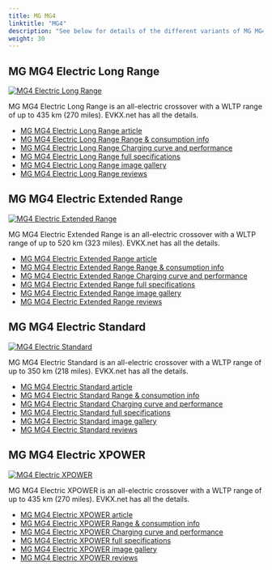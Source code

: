 ```yaml
---
title: MG MG4
linktitle: "MG4"
description: "See below for details of the different variants of MG MG4"
weight: 30
---
```

## MG MG4 Electric Long Range

<a href="/models/mg/mg4/mg4_electric_long_range/"><img src="https://media.evkx.net/multimedia/models/mg/mg4/mg4_electric_long_range/main_1_st.jpg" class="img-fluid" alt="MG4 Electric Long Range" ></a>

MG MG4 Electric Long Range is an all-electric crossover with a WLTP range of up to 435 km (270 miles). EVKX.net has all the details. 

- [MG MG4 Electric Long Range article](/models/mg/mg4/mg4_electric_long_range/)
- [MG MG4 Electric Long Range Range & consumption info](/models/mg/mg4/mg4_electric_long_range/rangeandconsumption)
- [MG MG4 Electric Long Range Charging curve and performance](/models/mg/mg4/mg4_electric_long_range/chargingcurve)
- [MG MG4 Electric Long Range full specifications](/models/mg/mg4/mg4_electric_long_range/specifications)
- [MG MG4 Electric Long Range image gallery](/models/mg/mg4/mg4_electric_long_range/gallery)
- [MG MG4 Electric Long Range reviews](/models/mg/mg4/mg4_electric_long_range/reviews)

## MG MG4 Electric Extended Range

<a href="/models/mg/mg4/mg4_electric_extended_range/"><img src="https://media.evkx.net/multimedia/models/mg/mg4/mg4_electric_extended_range/main_1_st.jpg" class="img-fluid" alt="MG4 Electric Extended Range" ></a>

MG MG4 Electric Extended Range is an all-electric crossover with a WLTP range of up to 520 km (323 miles). EVKX.net has all the details. 

- [MG MG4 Electric Extended Range article](/models/mg/mg4/mg4_electric_extended_range/)
- [MG MG4 Electric Extended Range Range & consumption info](/models/mg/mg4/mg4_electric_extended_range/rangeandconsumption)
- [MG MG4 Electric Extended Range Charging curve and performance](/models/mg/mg4/mg4_electric_extended_range/chargingcurve)
- [MG MG4 Electric Extended Range full specifications](/models/mg/mg4/mg4_electric_extended_range/specifications)
- [MG MG4 Electric Extended Range image gallery](/models/mg/mg4/mg4_electric_extended_range/gallery)
- [MG MG4 Electric Extended Range reviews](/models/mg/mg4/mg4_electric_extended_range/reviews)

## MG MG4 Electric Standard

<a href="/models/mg/mg4/mg4_electric_standard/"><img src="https://media.evkx.net/multimedia/models/mg/mg4/mg4_electric_standard/main_1_st.jpg" class="img-fluid" alt="MG4 Electric Standard" ></a>

MG MG4 Electric Standard is an all-electric crossover with a WLTP range of up to 350 km (218 miles). EVKX.net has all the details. 

- [MG MG4 Electric Standard article](/models/mg/mg4/mg4_electric_standard/)
- [MG MG4 Electric Standard Range & consumption info](/models/mg/mg4/mg4_electric_standard/rangeandconsumption)
- [MG MG4 Electric Standard Charging curve and performance](/models/mg/mg4/mg4_electric_standard/chargingcurve)
- [MG MG4 Electric Standard full specifications](/models/mg/mg4/mg4_electric_standard/specifications)
- [MG MG4 Electric Standard image gallery](/models/mg/mg4/mg4_electric_standard/gallery)
- [MG MG4 Electric Standard reviews](/models/mg/mg4/mg4_electric_standard/reviews)

## MG MG4 Electric XPOWER

<a href="/models/mg/mg4/mg4_electric_xpower/"><img src="https://media.evkx.net/multimedia/models/mg/mg4/mg4_electric_xpower/main_1_st.jpg" class="img-fluid" alt="MG4 Electric XPOWER" ></a>

MG MG4 Electric XPOWER is an all-electric crossover with a WLTP range of up to 435 km (270 miles). EVKX.net has all the details. 

- [MG MG4 Electric XPOWER article](/models/mg/mg4/mg4_electric_xpower/)
- [MG MG4 Electric XPOWER Range & consumption info](/models/mg/mg4/mg4_electric_xpower/rangeandconsumption)
- [MG MG4 Electric XPOWER Charging curve and performance](/models/mg/mg4/mg4_electric_xpower/chargingcurve)
- [MG MG4 Electric XPOWER full specifications](/models/mg/mg4/mg4_electric_xpower/specifications)
- [MG MG4 Electric XPOWER image gallery](/models/mg/mg4/mg4_electric_xpower/gallery)
- [MG MG4 Electric XPOWER reviews](/models/mg/mg4/mg4_electric_xpower/reviews)


